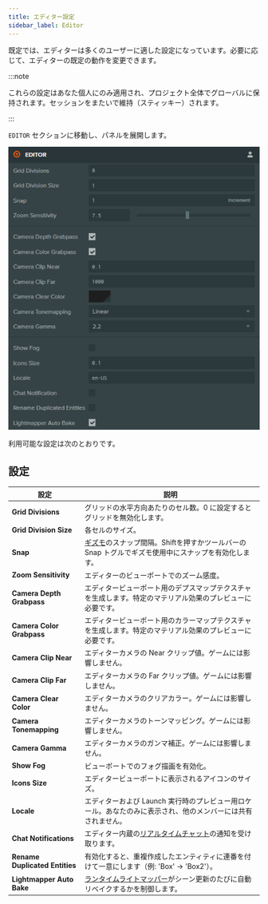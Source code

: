 ```yaml
---
title: エディター設定
sidebar_label: Editor
---
```


既定では、エディターは多くのユーザーに適した設定になっています。必要に応じて、エディターの既定の動作を変更できます。

:::note

これらの設定はあなた個人にのみ適用され、プロジェクト全体でグローバルに保持されます。セッションをまたいで維持（スティッキー）されます。

:::

`EDITOR` セクションに移動し、パネルを展開します。

![Editor Settings](/img/user-manual/editor/interface/settings/editor.webp)

利用可能な設定は次のとおりです。

## 設定

| 設定 | 説明 |
| --- | --- |
| **Grid Divisions** | グリッドの水平方向あたりのセル数。0 に設定するとグリッドを無効化します。 |
| **Grid Division Size** | 各セルのサイズ。 |
| **Snap** | [ギズモ](../viewport.md#gizmos)のスナップ間隔。Shiftを押すかツールバーの Snap トグルでギズモ使用中にスナップを有効化します。 |
| **Zoom Sensitivity** | エディターのビューポートでのズーム感度。 |
| **Camera Depth Grabpass** | エディタービューポート用のデプスマップテクスチャを生成します。特定のマテリアル効果のプレビューに必要です。 |
| **Camera Color Grabpass** | エディタービューポート用のカラーマップテクスチャを生成します。特定のマテリアル効果のプレビューに必要です。 |
| **Camera Clip Near** | エディターカメラの Near クリップ値。ゲームには影響しません。 |
| **Camera Clip Far** | エディターカメラの Far クリップ値。ゲームには影響しません。 |
| **Camera Clear Color** | エディターカメラのクリアカラー。ゲームには影響しません。 |
| **Camera Tonemapping** | エディターカメラのトーンマッピング。ゲームには影響しません。 |
| **Camera Gamma** | エディターカメラのガンマ補正。ゲームには影響しません。 |
| **Show Fog** | ビューポートでのフォグ描画を有効化。 |
| **Icons Size** | エディタービューポートに表示されるアイコンのサイズ。 |
| **Locale** | エディターおよび Launch 実行時のプレビュー用ロケール。あなたのみに表示され、他のメンバーには共有されません。 |
| **Chat Notifications** | エディター内蔵の[リアルタイムチャット](../../realtime-collaboration.md#real-time-chat)の通知を受け取ります。 |
| **Rename Duplicated Entities** | 有効化すると、重複作成したエンティティに連番を付けて一意にします（例: 'Box' → 'Box2'）。 |
| **Lightmapper Auto Bake** | [ランタイムライトマッパー](/user-manual/graphics/lighting/runtime-lightmaps)がシーン更新のたびに自動リベイクするかを制御します。 |


